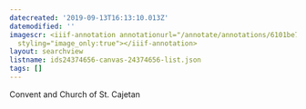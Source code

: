 ```yaml
---
datecreated: '2019-09-13T16:13:10.013Z'
datemodified: ''
imagescr: <iiif-annotation annotationurl="/annotate/annotations/6101be73-d641-11e9-b28b-88e9fe7026e8.json"
  styling="image_only:true"></iiif-annotation>
layout: searchview
listname: ids24374656-canvas-24374656-list.json
tags: []
---
```

Convent and Church of St. Cajetan